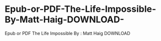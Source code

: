 # Epub-or-PDF-The-Life-Impossible-By-Matt-Haig-DOWNLOAD-
Epub or PDF The Life Impossible By : Matt Haig DOWNLOAD 
